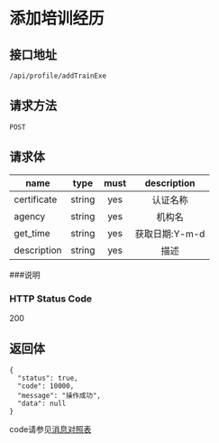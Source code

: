 # 添加培训经历

## 接口地址

`/api/profile/addTrainExe`

## 请求方法

`POST`

## 请求体

| name     | type     | must     | description |
|----------|:--------:|:--------:|:--------:|
| certificate    | string   | yes       | 认证名称 |
| agency   | string   | yes      | 机构名 |
| get_time  | string   | yes      | 获取日期:Y-m-d |
| description | string   | yes      | 描述 |


###说明


### HTTP Status Code

200

## 返回体
```json5
{
  "status": true,
  "code": 10000,
  "message": "操作成功",
  "data": null
}
```

code请参见[消息对照表](消息对照表.md)

